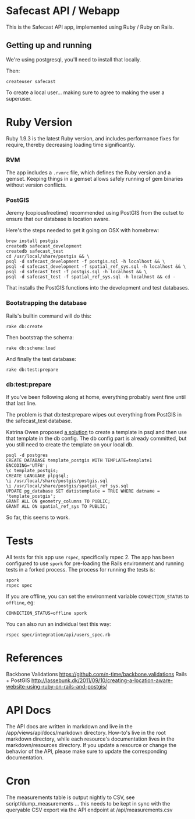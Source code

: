 # Safecast API / Webapp #

This is the Safecast API app, implemented using Ruby / Ruby on Rails.

## Getting up and running ##

We're using postgresql, you'll need to install that locally.

Then:

    createuser safecast

To create a local user... making sure to agree to making the user a superuser.


# Ruby Version #

Ruby 1.9.3 is the latest Ruby version, and includes performance fixes for require, thereby decreasing loading time significantly.

### RVM ###

The app includes a `.rvmrc` file, which defines the Ruby version and a gemset. Keeping things in a gemset allows safely running of gem binaries without version conflicts.

### PostGIS ###

Jeremy (copiousfreetime) recommended using PostGIS from the outset to ensure
that our database is location aware.

Here's the steps needed to get it going on OSX with homebrew:

    brew install postgis
    createdb safecast_development
    createdb safecast_test
    cd /usr/local/share/postgis && \
    psql -d safecast_development -f postgis.sql -h localhost && \
    psql -d safecast_development -f spatial_ref_sys.sql -h localhost && \
    psql -d safecast_test -f postgis.sql -h localhost && \
    psql -d safecast_test -f spatial_ref_sys.sql -h localhost && cd -

That installs the PostGIS functions into the development and test databases.

### Bootstrapping the database ###

Rails's builtin command will do this:

    rake db:create

Then bootstrap the schema:

    rake db:schema:load
    
And finally the test database:

    rake db:test:prepare

### db:test:prepare ###

If you've been following along at home, everything probably went fine until that last line.

The problem is that db:test:prepare wipes out everything from PostGIS in the safecast_test database.

Katrina Owen proposed [a solution](http://www.katrinaowen.com/2011/01/13/postgresql-template-tables-and-rake-db-test-prepare) to create a template in psql and then use that template in the db config.  The db config part is already committed, but you still need to create the template on your local db.

    psql -d postgres
    CREATE DATABASE template_postgis WITH TEMPLATE=template1 ENCODING='UTF8';
    \c template_postgis;
    CREATE LANGUAGE plpgsql;
    \i /usr/local/share/postgis/postgis.sql
    \i /usr/local/share/postgis/spatial_ref_sys.sql
    UPDATE pg_database SET datistemplate = TRUE WHERE datname = 'template_postgis';
    GRANT ALL ON geometry_columns TO PUBLIC;
    GRANT ALL ON spatial_ref_sys TO PUBLIC;

So far, this seems to work.

# Tests #

All tests for this app use `rspec`, specifically rspec 2. The app has been configured to use `spork` for pre-loading the Rails environment and running tests in a forked process. The process for running the tests is:

    spork
    rspec spec

If you are offline, you can set the environment variable `CONNECTION_STATUS` to `offline`, eg:
    
    CONNECTION_STATUS=offline spork

You can also run an individual test this way:

    rspec spec/integration/api/users_spec.rb

# References #

Backbone Validations
https://github.com/n-time/backbone.validations
Rails + PostGIS
 http://lassebunk.dk/2011/09/10/creating-a-location-aware-website-using-ruby-on-rails-and-postgis/

# API Docs #

The API docs are written in markdown and live in the /app/views/api/docs/markdown directory.  How-to's live in the root markdown directory, while each resource's documentation lives in the markdown/resources directory.
If you update a resource or change the behavior of the API, please make sure to update the corresponding documentation.

# Cron #

The measurements table is output nightly to CSV, see script/dump_measurements ... this needs to be kept in sync with the queryable CSV export via the API endpoint at /api/measurements.csv